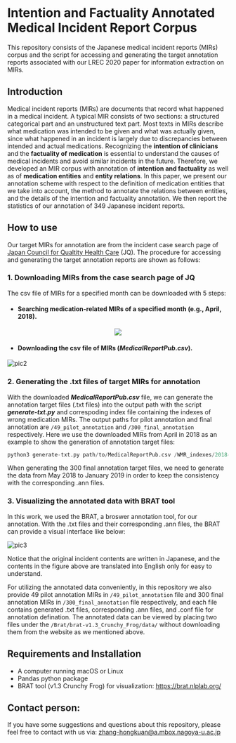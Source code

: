 # Intention and Factuality Annotated Medical Incident Report Corpus
This repository consists of the Japanese medical incident reports (MIRs) corpus and the script for accessing and generating the target annotation reports associated with our LREC 2020 paper for information extraction on MIRs.

## Introduction
Medical incident reports (MIRs) are documents that record what happened in a medical incident. A typical MIR consists of two sections: a structured categorical part and an unstructured text part. Most texts in MIRs describe what medication was intended to be given and what was actually given, since what happened in an incident is largely due to discrepancies between intended and actual medications. Recognizing the **intention of clinicians** and the **factuality of medication** is essential to understand the causes of medical incidents and avoid similar incidents in the future. Therefore, we developed an MIR corpus with annotation of **intention and factuality** as well as of **medication entities** and **entity relations**. In this paper, we present our annotation scheme with respect to the definition of medication entities that we take into account, the method to annotate the relations between entities, and the details of the intention and factuality annotation. We then report the statistics of our annotation of 349 Japanese incident reports.  

## How to use
Our target MIRs for annotation are from the incident case search page of [Japan Council for Qualtity Health Care](http://www.med-safe.jp/mpsearch/SearchReport.action) (JQ). The procedure for accessing and generating the target annotation reports are shown as follows:

### 1. Downloading MIRs from the case search page of JQ
The csv file of MIRs for a specified month can be downloaded with 5 steps:
* #### Searching medication-related MIRs of a specified month (e.g., April, 2018).

<p align="center">
<img src="https://github.com/zhkleciel/JQMIR/blob/master/pics/pic1.png" />
</p>

* #### Downloading the csv file of MIRs (***MedicalReportPub.csv***).
![pic2](https://github.com/zhkleciel/JQMIR/blob/master/pics/pic2.png)

### 2. Generating the .txt files of target MIRs for annotation

With the downloaded ***MedicalReportPub.csv*** file, we can generate the annotation target files (.txt files) into the output path with the script ***generate-txt.py*** and correspoding index file containing the indexes of wrong medication MIRs. The output paths for pilot annotation and final annotation are `/49_pilot_annotation` and `/300_final_annotation` respectively. Here we use the downloaded MIRs from April in 2018 as an example to show the generation of annotation target files:

```python
python3 generate-txt.py path/to/MedicalReportPub.csv /WMR_indexes/2018-Apr-indexes.txt /49_pilot_annotation
```  

When generating the 300 final annotation target files, we need to generate the data from May 2018 to January 2019 in order to keep the consistency with the corresponding .ann files.


### 3. Visualizing the annotated data with BRAT tool
In this work, we used the BRAT, a broswer annotation tool, for our annotation. With the .txt files and their corresponding .ann files, the BRAT can provide a visual interface like below:

![pic3](https://github.com/zhkleciel/JQMIR/blob/master/pics/mir-in-brat.png)

Notice that the original incident contents are written in Japanese, and the contents in the figure above are translated into English only for easy to understand. 

For utilizing the annotated data conveniently, in this repository we also provide 49 pilot annotation MIRs in `/49_pilot_annotation` file and 300 final annotation MIRs in `/300_final_annotation` file respectively, and each file contains generated .txt files, corresponding .ann files, and .conf file for annotation defination. The annotated data can be viewed by placing two files under the `/Brat/brat-v1.3_Crunchy_Frog/data/` without downloading them from the website as we mentioned above.

## Requirements and Installation
* A computer running macOS or Linux
* Pandas python package
* BRAT tool (v1.3 Crunchy Frog) for visualization: https://brat.nlplab.org/

## Contact person:
If you have some suggestions and questions about this repository, please feel free to contact with us via: zhang-hongkuan@a.mbox.nagoya-u.ac.jp

